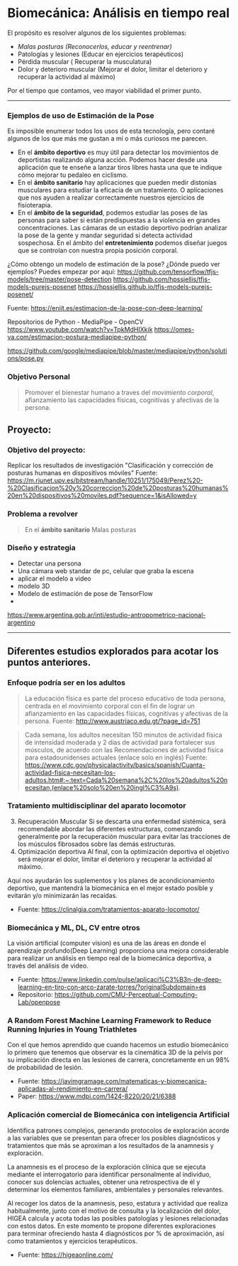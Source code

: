 # Biomecánica: Análisis en tiempo real

 El propósito es resolver algunos de los siguientes problemas:
* *Malas posturas (Reconocerlos, educar y reentrenar)*
* Patologías y lesiones (Educar en ejercicios terapéuticos)
* Pérdida muscular ( Recuperar la musculatura)
* Dolor y deterioro muscular (Mejorar el dolor, limitar el deterioro y recuperar la actividad al máximo)

Por el tiempo que contamos, veo mayor viabilidad el primer punto.

---
### Ejemplos de uso de Estimación de la Pose
Es imposible enumerar todos los usos de esta tecnología, pero contaré algunos de los que más me gustan a mí o más curiosos me parecen.

* En el **ámbito deportivo** es muy útil para detectar los movimientos de deportistas realizando alguna acción. Podemos hacer desde una aplicación que te enseñe a lanzar tiros libres hasta una que te indique cómo mejorar tu pedaleo en ciclismo.
* En el **ámbito sanitario** hay aplicaciones que pueden medir distonías musculares para estudiar la eficacia de un tratamiento. O aplicaciones que nos ayuden a realizar correctamente nuestros ejercicios de fisioterapia.
* En el **ámbito de la seguridad**, podemos estudiar las poses de las personas para saber si están predispuestas a la violencia en grandes concentraciones. Las cámaras de un estadio deportivo podrían analizar la pose de la gente y mandar seguridad si detecta actividad sospechosa.
En el ámbito del **entretenimiento** podemos diseñar juegos que se controlan con nuestra propia posición corporal.

¿Cómo obtengo un modelo de estimación de la pose? ¿Dónde puedo ver ejemplos? 
Puedes empezar por aquí: https://github.com/tensorflow/tfjs-models/tree/master/pose-detection
https://github.com/hpssjellis/tfjs-models-purejs-posenet
https://hpssjellis.github.io/tfjs-models-purejs-posenet/

Fuente: https://eniit.es/estimacion-de-la-pose-con-deep-learning/

Repositorios de Python - MediaPipe - OpenCV
https://www.youtube.com/watch?v=TpkMdHIXkik
https://omes-va.com/estimacion-postura-mediapipe-python/

https://github.com/google/mediapipe/blob/master/mediapipe/python/solutions/pose.py



### Objetivo Personal
>Promover el bienestar humano a traves del *movimiento corporal*, afianzamiento las capacidades físicas, cognitivas y afectivas de la persona.
## Proyecto: 


### Objetivo del proyecto: 
Replicar los resultados de investigación "Clasificación y corrección de posturas
humanas en dispositivos móviles"
Fuente: https://m.riunet.upv.es/bitstream/handle/10251/175049/Perez%20-%20Clasificacion%20y%20correccion%20de%20posturas%20humanas%20en%20dispositivos%20moviles.pdf?sequence=1&isAllowed=y

### Problema a revolver
 > En el **ámbito sanitario** Malas posturas

### Diseño y estrategia 

* Detectar una persona
* Una cámara web standar de pc, celular que graba la escena
* aplicar el modelo a video
* modelo 3D
* Modelo de estimación de pose de TensorFlow
*
https://www.argentina.gob.ar/inti/estudio-antropometrico-nacional-argentino

---


## Diferentes estudios explorados para acotar los puntos anteriores.

### Enfoque podría ser en los adultos
>La educación física es parte del proceso educativo de toda persona, centrada en el movimiento corporal con el fin de lograr un afianzamiento en las capacidades físicas, cognitivas y afectivas de la persona.
Fuente: http://www.austriaco.edu.gt/?page_id=751

>Cada semana, los adultos necesitan 150 minutos de actividad física de intensidad moderada y 2 días de actividad para fortalecer sus músculos, de acuerdo con las Recomendaciones de actividad física para estadounidenses actuales (enlace solo en inglés)
Fuente: https://www.cdc.gov/physicalactivity/basics/spanish/Cuanta-actividad-fisica-necesitan-los-adultos.htm#:~:text=Cada%20semana%2C%20los%20adultos%20necesitan,(enlace%20solo%20en%20ingl%C3%A9s).


### Tratamiento multidisciplinar del aparato locomotor
3. Recuperación Muscular
Si se descarta una enfermedad sistémica, será recomendable abordar las diferentes estructuras, comenzando generalmente por la recuperación muscular para evitar las tracciones de los músculos fibrosados sobre las demás estructuras.
9. Optimización deportiva
Al final, con la optimización deportiva el objetivo será mejorar el dolor, limitar el deterioro y recuperar la actividad al máximo.

Aquí nos ayudarán los suplementos y los planes de acondicionamiento deportivo, que mantendrá la biomecánica en el mejor estado posible y evitarán y/o minimizarán las recaídas.
+ Fuente: https://clinalgia.com/tratamientos-aparato-locomotor/

### Biomecánica y ML, DL, CV entre otros
La visión artificial (computer vision) es una de las áreas en donde el aprendizaje profundo(Deep Learning) proporciona una mejora considerable para realizar un análisis en tiempo real de la biomecánica deportiva,  a través del análisis de video.
+ Fuente: https://www.linkedin.com/pulse/aplicaci%C3%B3n-de-deep-learning-en-tiro-con-arco-zarate-torres/?originalSubdomain=es
+ Repositorio: https://github.com/CMU-Perceptual-Computing-Lab/openpose

### A Random Forest Machine Learning Framework to Reduce Running Injuries in Young Triathletes
 Con el que hemos aprendido que cuando hacemos un estudio biomecánico lo primero que tenemos que observar es la cinemática 3D de la pelvis por su implicación directa en las lesiones de carrera, concretamente en un 98% de probabilidad de lesión.
+ Fuente: https://javimgramage.com/matematicas-y-biomecanica-aplicadas-al-rendimiento-en-carrera/
+ Paper: https://www.mdpi.com/1424-8220/20/21/6388

### Aplicación comercial de Biomecánica con inteligencia Artificial

Identifica patrones complejos, generando protocolos de exploración acorde a las variables que se presentan para ofrecer los posibles diagnósticos y tratamientos que más se aproximan a los resultados de la anamnesis y exploración.

La anamnesis es el proceso de la exploración clínica que se ejecuta mediante el interrogatorio para identificar personalmente al individuo, conocer sus dolencias actuales, obtener una retrospectiva de él y determinar los elementos familiares, ambientales y personales relevantes.

Al recoger los datos de la anamnesis, peso, estatura y actividad que realiza habitualmente, junto con el motivo de consulta y la localización del dolor, HIGEA calcula y acota todas las posibles patologías y lesiones relacionadas con estos datos. En este momento te propone diferentes exploraciones para terminar ofreciendo hasta 4 diagnósticos por % de aproximación, así como tratamientos y ejercicios terapéuticos.
+ Fuente: https://higeaonline.com/


